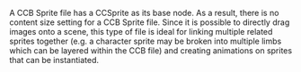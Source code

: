 A CCB Sprite file has a CCSprite as its base node.  As a result, there is no content size setting for a CCB Sprite file.  Since it is possible to directly drag images onto a scene, this type of file is ideal for linking multiple related sprites together (e.g. a character sprite may be broken into multiple limbs which can be layered within the CCB file) and creating animations on sprites that can be instantiated.